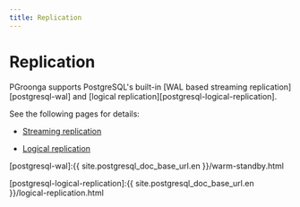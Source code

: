```yaml
---
title: Replication
---
```


# Replication

PGroonga supports PostgreSQL's built-in [WAL based streaming replication][postgresql-wal] and [logical replication][postgresql-logical-replication].

See the following pages for details:

  * [Streaming replication][streaming-replication]

  * [Logical replication][logical-replication]

[postgresql-wal]:{{ site.postgresql_doc_base_url.en }}/warm-standby.html

[postgresql-logical-replication]:{{ site.postgresql_doc_base_url.en }}/logical-replication.html

[streaming-replication]:streaming-replication.html

[logical-replication]:logical-replication.html
